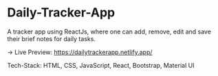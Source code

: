 # Daily-Tracker-App
A tracker app using ReactJs, where one can add, remove, edit and save their brief notes for daily tasks.

-> Live Preview: https://dailytrackerapp.netlify.app/

Tech-Stack: HTML, CSS, JavaScript, React, Bootstrap, Material UI


